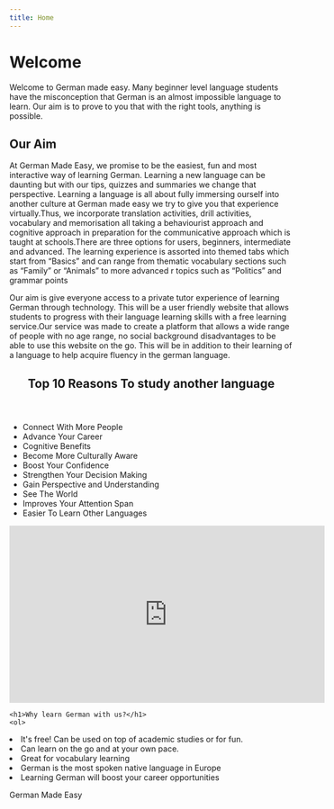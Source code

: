 ```yaml
---
title: Home
---
```

<!DOCTYPE html>
<html lang="en">
<head>
  <h1>Welcome</h1>
<p>Welcome to German made easy. Many beginner level language students have the misconception that German is an almost impossible language to learn. Our aim is to prove to you that with the right tools, anything is possible.</p>



</style>
</head>
<body>

<h2>Our Aim</h2>
<p>At German Made Easy, we promise to be the easiest, fun and most interactive way of learning German. Learning a new language can be daunting but with our tips, quizzes and summaries we change that perspective. Learning a language is all about fully immersing ourself into another culture at German made easy we try to give you that experience virtually.Thus, we incorporate translation activities, drill activities, vocabulary and memorisation all taking a behaviourist approach and cognitive approach in preparation for the communicative approach which is taught at schools.There are three options for users, beginners, intermediate and advanced. The learning experience is assorted into themed tabs which start from “Basics” and can range from thematic vocabulary sections such as “Family” or “Animals” to more advanced r topics such as “Politics” and grammar points   </p>
<p>Our aim is give everyone access to a private tutor experience of learning German through technology. This will be a user friendly website that allows students to progress with their language learning skills with a  free learning service.Our service was made to create a platform that allows a wide range of people with no age range, no social background disadvantages to be able to use this website on the go. This will be in addition to their learning of a language to help acquire fluency in the german language. </p>

<header>
  <h2>Top 10 Reasons To study another language</h2>
</header>

<section>
 
  
 <ul>
  <li>Connect With More People</li>
  
  <li>Advance Your Career</li>
  
  <li>Cognitive Benefits</li>
  
  <li>Become More Culturally Aware</li>
  
  <li>Boost Your Confidence</li>
  
  <li>Strengthen Your Decision Making</li>
  
  <li>Gain Perspective and Understanding</li>
  
  <li>See The World</li>
  
  <li>Improves Your Attention Span</li>
  
  <li>Easier To Learn Other Languages</li>
  
</ul>  
</section>
<iframe width="560" height="315" src="https://www.youtube.com/embed/MMmOLN5zBLY" title="YouTube video player" frameborder="0" allow="accelerometer; autoplay; clipboard-write; encrypted-media; gyroscope; picture-in-picture" allowfullscreen></iframe>

 <article>
 
    <h1>Why learn German with us?</h1>
    <ol>
  <li>It's free! Can be used on top of academic studies or for fun.</li>
  <li>Can learn on the go and at your own pace.</li>
  <li>Great for vocabulary learning</li>
  <li>German is the most spoken native language in Europe</li>
  <li>Learning German will boost your career opportunities</li>
</ol>
  </article>

<footer>
  <p>German Made Easy</p>
</footer>

</body>
</html>





